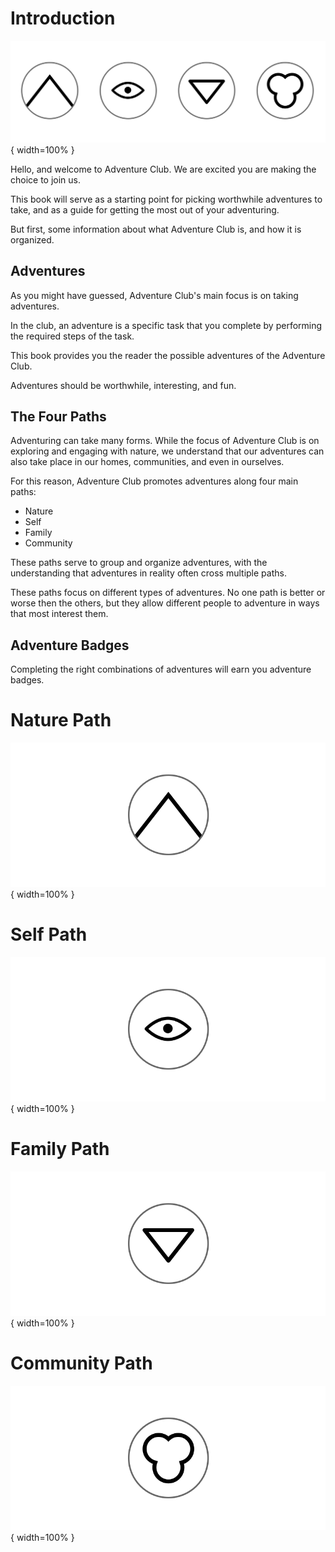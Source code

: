 
# Introduction

![](img/all.png){ width=100% }

Hello, and welcome to Adventure Club. We are excited you are making the choice to
join us.

This book will serve as a starting point for picking worthwhile adventures to take,
and as a guide for getting the most out of your adventuring.

But first, some information about what Adventure Club is, and how it is organized.

## Adventures

As you might have guessed, Adventure Club's main focus is on taking adventures.

In the club, an adventure is a specific task that you complete by performing the required steps of the task.

This book provides you the reader the possible adventures of the Adventure Club.

Adventures should be worthwhile, interesting, and fun.

## The Four Paths

Adventuring can take many forms. While the focus of Adventure Club is on exploring and engaging with nature,
we understand that our adventures can also take place in our homes, communities, and even in ourselves.

For this reason, Adventure Club promotes adventures along four main paths:

* Nature
* Self
* Family
* Community

These paths serve to group and organize adventures, with the understanding that
adventures in reality often cross multiple paths.

These paths focus on different types of adventures. No one path is better or worse then the others,
but they allow different people to adventure in ways that most interest them.

## Adventure Badges

Completing the right combinations of adventures will earn you adventure badges.


# Nature Path

![](img/nature.png){ width=100% }


# Self Path

![](img/self.png){ width=100% }


# Family Path

![](img/family.png){ width=100% }


# Community Path

![](img/community.png){ width=100% }
